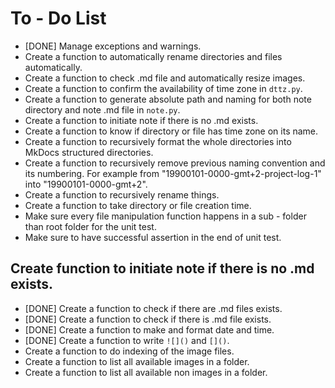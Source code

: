 # To - Do List
* [DONE] Manage exceptions and warnings.
* Create a function to automatically rename directories and files automatically.
* Create a function to check .md file and automatically resize images.
* Create a function to confirm the availability of time zone in `dttz.py`.
* Create a function to generate absolute path and naming for both note directory and note .md file in `note.py`.
* Create a function to initiate note if there is no .md exists.
* Create a function to know if directory or file has time zone on its name.
* Create a function to recursively format the whole directories into MkDocs structured directories.
* Create a function to recursively remove previous naming convention and its numbering. For example from "19900101-0000-gmt+2-project-log-1" into "19900101-0000-gmt+2".
* Create a function to recursively rename things.
* Create a function to take directory or file creation time.
* Make sure every file manipulation function happens in a sub - folder than root folder for the unit test.
* Make sure to have successful assertion in the end of unit test.

## Create function to initiate note if there is no .md exists.
* [DONE] Create a function to check if there are .md files exists.
* [DONE] Create a function to check if there is .md file exists.
* [DONE] Create a function to make and format date and time.
* [DONE] Create a function to write `![]()` and `[]()`.
* Create a function to do indexing of the image files.
* Create a function to list all available images in a folder.
* Create a function to list all available non images in a folder.
